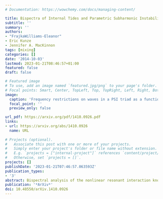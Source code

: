 ```yaml
---
# Documentation: https://wowchemy.com/docs/managing-content/

title: Bispectra of Internal Tides and Parametric Subharmonic Instability
subtitle: ''
summary: ''
authors:
- "FrajkaWilliams-Eleanor"
- Eric Kunze
- Jennifer A. MacKinnon
tags: [mixing]
categories: []
date: '2014-10-03'
lastmod: 2023-01-21T08:46:57+01:00
featured: false
draft: false

# Featured image
# To use, add an image named `featured.jpg/png` to your page's folder.
# Focal points: Smart, Center, TopLeft, Top, TopRight, Left, Right, BottomLeft, Bottom, BottomRight.
image:
  caption: 'Frequency restrictions on waves in a PSI triad as a function of latitude. The shaded region shows frequencies allowable for the parent wave of a PSI triad which are greater than twice the local Coriolis frequency. PSI of the M2 tide may occur equatorward of 2f = ω_M2 or 28.9°'
  focal_point: ''
  preview_only: false

url_pdf: https://arxiv.org/pdf/1410.0926.pdf
links:
- url: https://arxiv.org/abs/1410.0926
  name: URL
  
# Projects (optional).
#   Associate this post with one or more of your projects.
#   Simply enter your project's folder or file name without extension.
#   E.g. `projects = ["internal-project"]` references `content/project/deep-learning/index.md`.
#   Otherwise, set `projects = []`.
projects: []
publishDate: '2023-01-21T07:46:57.063593Z'
publication_types:
- '3'
abstract: Bispectral analysis of the nonlinear resonant interaction known as parametric subharmonic instability (PSI) for a coherence semidiurnal internal tide demonstrates the ability of the bispectrum to identify and quantify the transfer rate. Assuming that the interaction is confined to a vertical plane, energy equations transform in such a way that nonlinear terms become the third-moment spectral quantity known as the bispectrum. Bispectral transfer rates computed on PSI in an idealized, fully-nonlinear, non-hydrostatic Boussinesq model compare well to model growth rates of daughter waves. Bispectra also identify the nonlinear terms responsible for energy transfer. Using resonance conditions for an M2 tide, the locus of PSI wavenumber triads is determined as a function of parent-wave frequency and wavenumbers, latitude and range of daughter-wave frequencies. The locus is used to determine the expected bispectral signal of PSI in wavenumber space. Bispectra computed using velocity profiles from the HOME experiment are relatively noisy and the signal inconclusive.
publication: '*ArXiv*'
doi: 10.48550/arXiv.1410.0926
---
```

